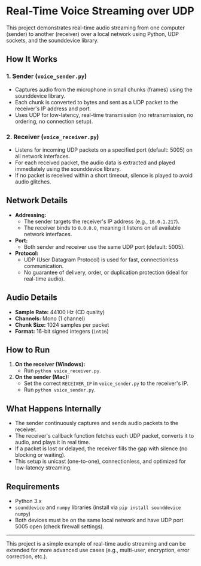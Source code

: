 # Real-Time Voice Streaming over UDP

This project demonstrates real-time audio streaming from one computer (sender) to another (receiver) over a local network using Python, UDP sockets, and the sounddevice library.

## How It Works

### 1. Sender (`voice_sender.py`)
- Captures audio from the microphone in small chunks (frames) using the sounddevice library.
- Each chunk is converted to bytes and sent as a UDP packet to the receiver's IP address and port.
- Uses UDP for low-latency, real-time transmission (no retransmission, no ordering, no connection setup).

### 2. Receiver (`voice_receiver.py`)
- Listens for incoming UDP packets on a specified port (default: 5005) on all network interfaces.
- For each received packet, the audio data is extracted and played immediately using the sounddevice library.
- If no packet is received within a short timeout, silence is played to avoid audio glitches.

## Network Details
- **Addressing:**
  - The sender targets the receiver's IP address (e.g., `10.0.1.217`).
  - The receiver binds to `0.0.0.0`, meaning it listens on all available network interfaces.
- **Port:**
  - Both sender and receiver use the same UDP port (default: 5005).
- **Protocol:**
  - UDP (User Datagram Protocol) is used for fast, connectionless communication.
  - No guarantee of delivery, order, or duplication protection (ideal for real-time audio).

## Audio Details
- **Sample Rate:** 44100 Hz (CD quality)
- **Channels:** Mono (1 channel)
- **Chunk Size:** 1024 samples per packet
- **Format:** 16-bit signed integers (`int16`)

## How to Run
1. **On the receiver (Windows):**
   - Run `python voice_receiver.py`.
2. **On the sender (Mac):**
   - Set the correct `RECEIVER_IP` in `voice_sender.py` to the receiver's IP.
   - Run `python voice_sender.py`.

## What Happens Internally
- The sender continuously captures and sends audio packets to the receiver.
- The receiver's callback function fetches each UDP packet, converts it to audio, and plays it in real time.
- If a packet is lost or delayed, the receiver fills the gap with silence (no blocking or waiting).
- This setup is unicast (one-to-one), connectionless, and optimized for low-latency streaming.

## Requirements
- Python 3.x
- `sounddevice` and `numpy` libraries (install via `pip install sounddevice numpy`)
- Both devices must be on the same local network and have UDP port 5005 open (check firewall settings).

---

This project is a simple example of real-time audio streaming and can be extended for more advanced use cases (e.g., multi-user, encryption, error correction, etc.).
